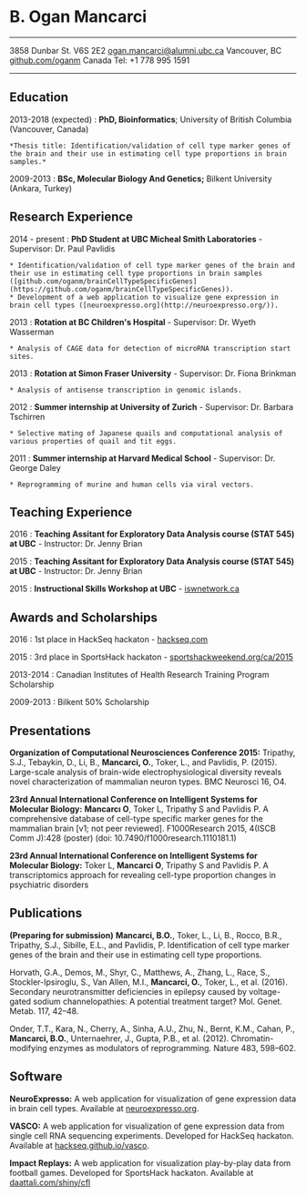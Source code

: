 B. Ogan Mancarci
============

-------------------		----------------------------
3858 Dunbar St. V6S 2E2			[ogan.mancarci@alumni.ubc.ca](mailto:ogan.mancarci@alumni.ubc.ca)
Vancouver, BC				[github.com/oganm](https://github.com/oganm)
Canada					Tel: +1 778 995 1591
-------------------		----------------------------

<!--Skills
---------
**Programming languages:** R, Python, Matlab.

**Computing Environment:** Linux, Windows.

**Bioinformatics:** Experience with expression and sequencing datasets.

**Laboratory techniques:** Common techniques and cell culture.

**Languages:** Turkish (Mother Tongue), English (Fluent), French (Basic).
-->
Education
---------

2013-2018 (expected)
:   **PhD, Bioinformatics**; University of British Columbia (Vancouver, Canada)

    *Thesis title: Identification/validation of cell type marker genes of the brain and their use in estimating cell type proportions in brain samples.*


2009-2013
:   **BSc, Molecular Biology And Genetics;** Bilkent University (Ankara, Turkey)

Research Experience
----------

2014 - present
:   **PhD Student at UBC Micheal Smith Laboratories** - Supervisor: Dr. Paul Pavlidis

    * Identification/validation of cell type marker genes of the brain and their use in estimating cell type proportions in brain samples ([github.com/oganm/brainCellTypeSpecificGenes](https://github.com/oganm/brainCellTypeSpecificGenes)).
    * Development of a web application to visualize gene expression in brain cell types ([neuroexpresso.org](http://neuroexpresso.org/)).


2013
:   **Rotation at BC Children's Hospital** - Supervisor: Dr. Wyeth Wasserman

    * Analysis of CAGE data for detection of microRNA transcription start sites.

2013
:   **Rotation at Simon Fraser University** - Supervisor: Dr. Fiona Brinkman

    * Analysis of antisense transcription in genomic islands.

2012
:   **Summer internship at University of Zurich** - Supervisor: Dr. Barbara Tschirren

    * Selective mating of Japanese quails and computational analysis of various properties of quail and tit eggs.

2011
:   **Summer internship at Harvard Medical School** - Supervisor: Dr. George Daley

    * Reprogramming of murine and human cells via viral vectors.


Teaching Experience
---------------------
2016
: **Teaching Assitant for Exploratory Data Analysis course (STAT 545) at UBC** - Instructor: Dr. Jenny Brian

2015
: **Teaching Assitant for Exploratory Data Analysis course (STAT 545) at UBC** - Instructor: Dr. Jenny Brian

2015
: **Instructional Skills Workshop at UBC** - [iswnetwork.ca](http://iswnetwork.ca)

Awards and Scholarships
--------------------
2016
: 1st place in HackSeq hackaton - [hackseq.com](http://www.hackseq.com/) 

2015
: 3rd place in SportsHack hackaton - [sportshackweekend.org/ca/2015](http://sportshackweekend.org/ca/2015/)

2013-2014
: Canadian Institutes of Health Research Training Program Scholarship

2009-2013
: Bilkent 50% Scholarship


Presentations
--------------------
**Organization of Computational Neurosciences Conference 2015:** Tripathy, S.J., Tebaykin, D., Li, B., **Mancarci, O.**, Toker, L., and Pavlidis, P. (2015). Large-scale analysis of brain-wide electrophysiological diversity reveals novel characterization of mammalian neuron types. BMC Neurosci 16, O4.

**23rd Annual International Conference on Intelligent Systems for Molecular Biology:** **Mancarcı O**, Toker L, Tripathy S and Pavlidis P. A comprehensive database of cell-type specific marker genes for the mammalian brain [v1; not peer reviewed]. F1000Research 2015, 4(ISCB Comm J):428 (poster) (doi: 10.7490/f1000research.1110181.1)

**23rd Annual International Conference on Intelligent Systems for Molecular Biology:** Toker L, **Mancarci O**, Tripathy S and Pavlidis P. A transcriptomics approach for revealing cell-type proportion changes in psychiatric disorders


Publications
------------
<!--zotero cell format -->
**(Preparing for submission)** **Mancarci, B.O.**, Toker, L., Li, B., Rocco, B.R., Tripathy, S.J., Sibille, E.L., and Pavlidis, P. Identification of cell type marker genes of the brain and their use in estimating cell type proportions.
<!--
**(Preparing for submission)** Tripathy, S.J., **Mancarci, B.O.**, Toker, L., Tebaykin, D., Li, B., Pavlidis, P. Transcriptomic correlates of brain-wide electrophysiological diversity.
-->

Horvath, G.A., Demos, M., Shyr, C., Matthews, A., Zhang, L., Race, S., Stockler-Ipsiroglu, S., Van Allen, M.I., **Mancarci, O.**, Toker, L., et al. (2016). Secondary neurotransmitter deficiencies in epilepsy caused by voltage-gated sodium channelopathies: A potential treatment target? Mol. Genet. Metab. 117, 42–48.

Onder, T.T., Kara, N., Cherry, A., Sinha, A.U., Zhu, N., Bernt, K.M., Cahan, P., **Mancarci, B.O.**, Unternaehrer, J., Gupta, P.B., et al. (2012). Chromatin-modifying enzymes as modulators of reprogramming. Nature 483, 598–602.


Software
------------
**NeuroExpresso:** A web application for visualization of gene expression data in brain cell types. Available at [neuroexpresso.org](http://neuroexpresso.org/).

**VASCO:** A web application for visualization of gene expression data from single cell RNA sequencing experiments. Developed for HackSeq hackaton. Available at [hackseq.github.io/vasco](https://hackseq.github.io/vasco/).

**Impact Replays:** A web application for visualization play-by-play data from football games. Developed for SportsHack hackaton. Available at [daattali.com/shiny/cfl](http://daattali.com/shiny/cfl/)

